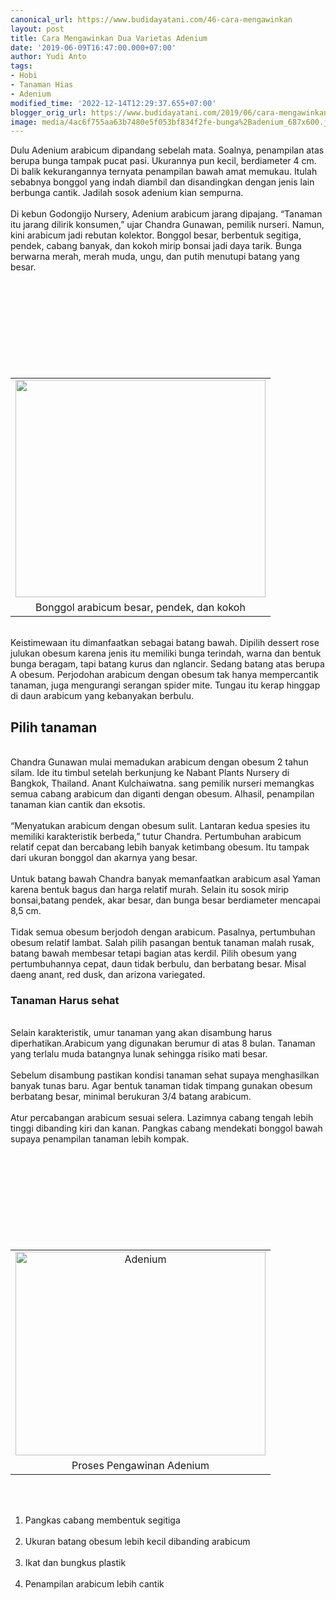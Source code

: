 ```yaml
---
canonical_url: https://www.budidayatani.com/46-cara-mengawinkan
layout: post
title: Cara Mengawinkan Dua Varietas Adenium
date: '2019-06-09T16:47:00.000+07:00'
author: Yudi Anto
tags:
- Hobi
- Tanaman Hias
- Adenium
modified_time: '2022-12-14T12:29:37.655+07:00'
blogger_orig_url: https://www.budidayatani.com/2019/06/cara-mengawinkan-dua-varietas-adenium.html
image: media/4ac6f755aa63b7480e5f053bf834f2fe-bunga%2Badenium_687x600.jpg
---
```

Dulu Adenium arabicum dipandang sebelah mata. Soalnya, penampilan atas berupa bunga tampak pucat pasi. Ukurannya pun kecil, berdiameter 4 cm. Di balik kekurangannya ternyata penampilan bawah amat memukau. Itulah sebabnya bonggol yang indah diambil dan disandingkan dengan jenis lain berbunga cantik. Jadilah sosok adenium kian sempurna.<br/><br/>Di kebun Godongijo Nursery, Adenium arabicum jarang dipajang. “Tanaman itu jarang dilirik konsumen,” ujar Chandra Gunawan, pemilik nurseri. Namun, kini arabicum jadi rebutan kolektor. Bonggol besar, berbentuk segitiga, pendek, cabang banyak, dan kokoh mirip bonsai jadi daya tarik. Bunga berwarna merah, merah muda, ungu, dan putih menutupi batang yang besar.<br/><table style="margin-left: auto; margin-right: auto; text-align: center;" cellspacing="0" cellpadding="0" align="center"><br/><tbody><br/><tr><br/><td style="text-align: center;"><a style="margin-left: auto; margin-right: auto;" href="https://i1.wp.com/1.bp.blogspot.com/-_lQe29zlzhA/XPzMI6-hNaI/AAAAAAAABvw/4f28z4QHX90FKm_gW4aUFHkAer1ht25uwCLcBGAs/s1600/bunga%2Badenium_687x600.jpg?ssl=1"><img src="https://i2.wp.com/1.bp.blogspot.com/-_lQe29zlzhA/XPzMI6-hNaI/AAAAAAAABvw/4f28z4QHX90FKm_gW4aUFHkAer1ht25uwCLcBGAs/s400/bunga%2Badenium_687x600.jpg?resize=400%2C348&amp;ssl=1" width="400" height="348" border="0" data-original-height="600" data-original-width="687" data-recalc-dims="1" /></a></td><br/></tr><br/><tr><br/><td style="text-align: center;">Bonggol arabicum besar, pendek, dan kokoh</td><br/></tr><br/></tbody><br/></table><br/>Keistimewaan itu dimanfaatkan sebagai batang bawah. Dipilih dessert rose julukan obesum karena jenis itu memiliki bunga terindah, warna dan bentuk bunga beragam, tapi batang kurus dan nglancir. Sedang batang atas berupa A obesum. Perjodohan arabicum dengan obesum tak hanya mempercantik tanaman, juga mengurangi serangan spider mite. Tungau itu kerap hinggap di daun arabicum yang kebanyakan berbulu.<br/><h2>Pilih tanaman</h2><br/>Chandra Gunawan mulai memadukan arabicum dengan obesum 2 tahun silam. Ide itu timbul setelah berkunjung ke Nabant Plants Nursery di Bangkok, Thailand. Anant Kulchaiwatna. sang pemilik nurseri memangkas semua cabang arabicum dan diganti dengan obesum. Alhasil, penampilan tanaman kian cantik dan eksotis.<br/><br/>“Menyatukan arabicum dengan obesum sulit. Lantaran kedua spesies itu memiliki karakteristik berbeda,” tutur Chandra. Pertumbuhan arabicum relatif cepat dan bercabang lebih banyak ketimbang obesum. Itu tampak dari ukuran bonggol dan akarnya yang besar.<br/><br/>Untuk batang bawah Chandra banyak memanfaatkan arabicum asal Yaman karena bentuk bagus dan harga relatif murah. Selain itu sosok mirip bonsai,batang pendek, akar besar, dan bunga besar berdiameter mencapai 8,5 cm.<br/><br/>Tidak semua obesum berjodoh dengan arabicum. Pasalnya, pertumbuhan obesum relatif lambat. Salah pilih pasangan bentuk tanaman malah rusak, batang bawah membesar tetapi bagian atas kerdil. Pilih obesum yang pertumbuhannya cepat, daun tidak berbulu, dan berbatang besar. Misal daeng anant, red dusk, dan arizona variegated.<br/><h3>Tanaman Harus sehat</h3><br/>Selain karakteristik, umur tanaman yang akan disambung harus diperhatikan.Arabicum yang digunakan berumur di atas 8 bulan. Tanaman yang terlalu muda batangnya lunak sehingga risiko mati besar.<br/><br/>Sebelum disambung pastikan kondisi tanaman sehat supaya menghasilkan banyak tunas baru. Agar bentuk tanaman tidak timpang gunakan obesum berbatang besar, minimal berukuran 3/4 batang arabicum.<br/><br/>Atur percabangan arabicum sesuai selera. Lazimnya cabang tengah lebih tinggi dibanding kiri dan kanan. Pangkas cabang mendekati bonggol bawah supaya penampilan tanaman lebih kompak.<br/><table style="margin-left: auto; margin-right: auto; text-align: center;" cellspacing="0" cellpadding="0" align="center"><br/><tbody><br/><tr><br/><td style="text-align: center;"><a style="margin-left: auto; margin-right: auto;" href="https://i2.wp.com/1.bp.blogspot.com/-qsZYcjY_Oo0/XPzNU2p60YI/AAAAAAAABv4/OeoXaeBak3g8Y9hDXY5cMjGHOOyxoiD5ACLcBGAs/s1600/adeneum_734x600.jpg?ssl=1"><img title="" src="https://i1.wp.com/1.bp.blogspot.com/-qsZYcjY_Oo0/XPzNU2p60YI/AAAAAAAABv4/OeoXaeBak3g8Y9hDXY5cMjGHOOyxoiD5ACLcBGAs/s400/adeneum_734x600.jpg?resize=400%2C326&amp;ssl=1" alt="Adenium" width="400" height="326" border="0" data-original-height="600" data-original-width="734" data-recalc-dims="1" /></a></td><br/></tr><br/><tr><br/><td style="text-align: center;">Proses Pengawinan Adenium</td><br/></tr><br/></tbody><br/></table><br/><ol><br/> 	<li>Pangkas cabang membentuk segitiga</li><br/> 	<li>Ukuran batang obesum lebih kecil dibanding arabicum</li><br/> 	<li>Ikat dan bungkus plastik</li><br/> 	<li>Penampilan arabicum lebih cantik</li><br/></ol>